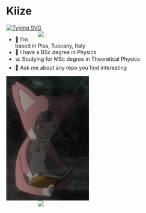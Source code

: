 <!--
**Kiize/Kiize** is a ✨ _special_ ✨ repository because its `README.md` (this file) appears on your GitHub profile.

Here are some ideas to get you started:

- 🔭 I’m currently working on ...
- 🌱 I’m currently learning ...
- 👯 I’m looking to collaborate on ...
- 🤔 I’m looking for help with ...
- 💬 Ask me about ...
- 📫 How to reach me: ...
- 😄 Pronouns: ...
- ⚡ Fun fact: ...
-->
# Kiize
<a href="https://git.io/typing-svg"><img src="https://readme-typing-svg.herokuapp.com?font=Fira+Code&pause=1000&width=435&lines=Always+learning" alt="Typing SVG" /></a>
<a href="https://github.com/anuraghazra/github-readme-stats">
<img align="right" src="https://github-readme-stats.vercel.app/api/top-langs/?username=Kiize&layout=compact&theme=radical" width="420"/>
</a>

-  📌 I'm based in Pisa, Tuscany, Italy
-  🔭 I have a BSc degree in Physics
-  📊 Studying for MSc degree in Theoretical Physics
-  💬 Ask me about any repo you find interesting
  <img align="left" alt="GIF" src="https://github.com/Kiize/Kiize/blob/main/pino-ergo-proxy.gif" width="220" height="331" />
  <br />
  <br />

  <br />




<a href="https://github.com/anuraghazra/convoychat">
  <img align="right" src="https://github-readme-stats.vercel.app/api?username=Kiize&show_icons=true&theme=radical" width="420" />
</a>
